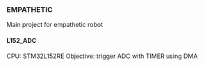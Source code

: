 ### EMPATHETIC
Main project for empathetic robot

#### L152_ADC
CPU: STM32L152RE
Objective: trigger ADC with TIMER using DMA
